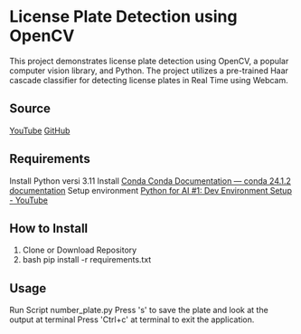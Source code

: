 # License Plate Detection using OpenCV
This project demonstrates license plate detection using OpenCV, a popular computer vision library, and Python. The project utilizes a pre-trained Haar cascade classifier for detecting license plates in Real Time using Webcam.

## Source
[YouTube](https://www.youtube.com/watch?v=ltpnWBBT7NI&t=344s)
[GitHub](https://github.com/entbappy/Car-Number-Plates-Detection)

## Requirements

Install Python versi 3.11
Install [Conda Conda Documentation — conda 24.1.2 documentation](https://docs.conda.io/projects/conda/en/stable/)
Setup environment [Python for AI #1: Dev Environment Setup - YouTube](https://www.youtube.com/watch?v=yTJxDzqo4fQ)

## How to Install

1. Clone or Download Repository
2. bash pip install -r requirements.txt


## Usage
Run Script number_plate.py
Press 's' to save the plate and look at the output at terminal
Press 'Ctrl+c' at terminal to exit the application.
